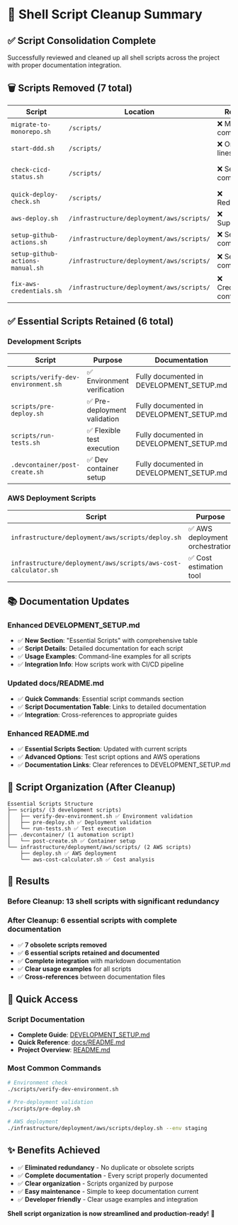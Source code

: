 # 🧹 Shell Script Cleanup Summary

## ✅ Script Consolidation Complete

Successfully reviewed and cleaned up all shell scripts across the project with proper documentation integration.

## 🗑️ Scripts Removed (7 total)

| Script | Location | Reason | Replacement |
|--------|----------|--------|-------------|
| `migrate-to-monorepo.sh` | `/scripts/` | ❌ Migration completed | Not needed |
| `start-ddd.sh` | `/scripts/` | ❌ Only 4 lines | `npm run dev` |
| `check-cicd-status.sh` | `/scripts/` | ❌ Setup complete | GitHub Actions dashboard |
| `quick-deploy-check.sh` | `/scripts/` | ❌ Redundant | `pre-deploy.sh` |
| `aws-deploy.sh` | `/infrastructure/deployment/aws/scripts/` | ❌ Superseded | `deploy.sh` |
| `setup-github-actions.sh` | `/infrastructure/deployment/aws/scripts/` | ❌ Setup complete | Automated configuration |
| `setup-github-actions-manual.sh` | `/infrastructure/deployment/aws/scripts/` | ❌ Setup complete | Automated configuration |
| `fix-aws-credentials.sh` | `/infrastructure/deployment/aws/scripts/` | ❌ Credentials configured | Environment variables |

## ✅ Essential Scripts Retained (6 total)

### **Development Scripts**
| Script | Purpose | Documentation |
|--------|---------|---------------|
| `scripts/verify-dev-environment.sh` | ✅ Environment verification | Fully documented in DEVELOPMENT_SETUP.md |
| `scripts/pre-deploy.sh` | ✅ Pre-deployment validation | Fully documented in DEVELOPMENT_SETUP.md |
| `scripts/run-tests.sh` | ✅ Flexible test execution | Fully documented in DEVELOPMENT_SETUP.md |
| `.devcontainer/post-create.sh` | ✅ Dev container setup | Fully documented in DEVELOPMENT_SETUP.md |

### **AWS Deployment Scripts**
| Script | Purpose | Documentation |
|--------|---------|---------------|
| `infrastructure/deployment/aws/scripts/deploy.sh` | ✅ AWS deployment orchestration | Referenced in AWS_DEPLOYMENT_GUIDE.md |
| `infrastructure/deployment/aws/scripts/aws-cost-calculator.sh` | ✅ Cost estimation tool | Documented in DEVELOPMENT_SETUP.md |

## 📚 Documentation Updates

### **Enhanced DEVELOPMENT_SETUP.md**
- ✅ **New Section**: "Essential Scripts" with comprehensive table
- ✅ **Script Details**: Detailed documentation for each script
- ✅ **Usage Examples**: Command-line examples for all scripts
- ✅ **Integration Info**: How scripts work with CI/CD pipeline

### **Updated docs/README.md**
- ✅ **Quick Commands**: Essential script commands section
- ✅ **Script Documentation Table**: Links to detailed documentation
- ✅ **Integration**: Cross-references to appropriate guides

### **Enhanced README.md**
- ✅ **Essential Scripts Section**: Updated with current scripts
- ✅ **Advanced Options**: Test script options and AWS operations
- ✅ **Documentation Links**: Clear references to DEVELOPMENT_SETUP.md

## 🎯 Script Organization (After Cleanup)

```
Essential Scripts Structure
├── scripts/ (3 development scripts)
│   ├── verify-dev-environment.sh ✅ Environment validation
│   ├── pre-deploy.sh ✅ Deployment validation  
│   └── run-tests.sh ✅ Test execution
├── .devcontainer/ (1 automation script)
│   └── post-create.sh ✅ Container setup
└── infrastructure/deployment/aws/scripts/ (2 AWS scripts)
    ├── deploy.sh ✅ AWS deployment
    └── aws-cost-calculator.sh ✅ Cost analysis
```

## 🎉 Results

### **Before Cleanup**: 13 shell scripts with significant redundancy
### **After Cleanup**: 6 essential scripts with complete documentation

- ✅ **7 obsolete scripts removed**
- ✅ **6 essential scripts retained and documented**
- ✅ **Complete integration** with markdown documentation
- ✅ **Clear usage examples** for all scripts
- ✅ **Cross-references** between documentation files

## 🔗 Quick Access

### **Script Documentation**
- **Complete Guide**: [DEVELOPMENT_SETUP.md](../DEVELOPMENT_SETUP.md#essential-scripts)
- **Quick Reference**: [docs/README.md](../docs/README.md#essential-scripts)
- **Project Overview**: [README.md](../README.md#essential-scripts)

### **Most Common Commands**
```bash
# Environment check
./scripts/verify-dev-environment.sh

# Pre-deployment validation
./scripts/pre-deploy.sh

# AWS deployment
./infrastructure/deployment/aws/scripts/deploy.sh --env staging
```

## ✨ Benefits Achieved

- ✅ **Eliminated redundancy** - No duplicate or obsolete scripts
- ✅ **Complete documentation** - Every script properly documented
- ✅ **Clear organization** - Scripts organized by purpose
- ✅ **Easy maintenance** - Simple to keep documentation current
- ✅ **Developer friendly** - Clear usage examples and integration

**Shell script organization is now streamlined and production-ready!** 🚀
